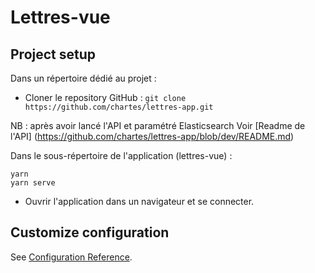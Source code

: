 # Lettres-vue

## Project setup
Dans un répertoire dédié au projet :
- Cloner le repository GitHub : `git clone https://github.com/chartes/lettres-app.git`

NB : après avoir lancé l'API et paramétré Elasticsearch
Voir [Readme de l'API] (https://github.com/chartes/lettres-app/blob/dev/README.md)

Dans le sous-répertoire de l'application (lettres-vue) :
```
yarn
yarn serve
```

- Ouvrir l'application dans un navigateur et se connecter.

## Customize configuration
See [Configuration Reference](https://cli.vuejs.org/config/).
